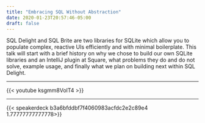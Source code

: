 ```yaml
---
title: "Embracing SQL Without Abstraction"
date: 2020-01-23T20:57:46-05:00
draft: false
---
```


SQL Delight and SQL Brite are two libraries for SQLite which allow you to populate complex, reactive UIs efficiently and with minimal boilerplate. This talk will start with a brief history on why we chose to build our own SQLite libraries and an IntelliJ plugin at Square, what problems they do and do not solve, example usage, and finally what we plan on building next within SQL Delight.

---

{{< youtube ksgmm8VolT4 >}}

---

{{< speakerdeck b3a6bfddbf7f4060983acfdc2e2c89e4 1.77777777777778>}}